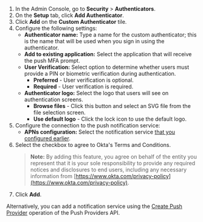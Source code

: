 1. In the Admin Console, go to **Security** > **Authenticators**.
2. On the **Setup** tab, click **Add Authenticator**.
3. Click **Add** on the **Custom Authenticator** tile.
4. Configure the following settings:
   * **Authenticator name:** Type a name for the custom authenticator; this is the name that will be used when you sign in using the authenticator.
   * **Add to existing application:** Select the application that will receive the push MFA prompt.
   * **User Verification:** Select option to determine whether users must provide a PIN or biometric verification during authentication.
      * **Preferred** - User verification is optional.
      * **Required** - User verification is required.
   * **Authenticator logo:** Select the logo that users will see on authentication screens.
      * **Browse files** - Click this button and select an SVG file from the file selection screen.
      * **Use default logo** - Click the lock icon to use the default logo.
5. Configure the connection to the push notification service:
   * **APNs configuration:** Select the notification service [that you configured earlier](#_set_up_notification_services).
6. Select the checkbox to agree to Okta's Terms and Conditions.
   > **Note:** By adding this feature, you agree on behalf of the entity you represent that it is your sole responsibility to provide any required notices and disclosures to end users, including any necessary information from [https://www.okta.com/privacy-policy](https://www.okta.com/privacy-policy).
7. Click **Add**.

Alternatively, you can add a notification service using the [Create Push Provider](/docs/reference/api/push-providers/#create-push-provider) operation of the Push Providers API.
